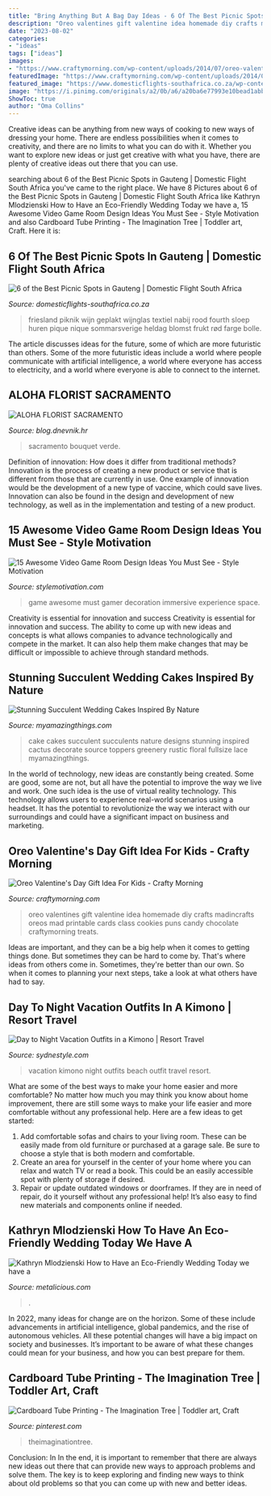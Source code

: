 ```yaml
---
title: "Bring Anything But A Bag Day Ideas - 6 Of The Best Picnic Spots In Gauteng"
description: "Oreo valentines gift valentine idea homemade diy crafts madincrafts oreos mad printable cards class cookies puns candy chocolate craftymorning treats"
date: "2023-08-02"
categories:
- "ideas"
tags: ["ideas"]
images:
- "https://www.craftymorning.com/wp-content/uploads/2014/07/oreo-valentines-gift-idea.png"
featuredImage: "https://www.craftymorning.com/wp-content/uploads/2014/07/oreo-valentines-gift-idea.png"
featured_image: "https://www.domesticflights-southafrica.co.za/wp-content/uploads/2019/11/picnic-800x1200.jpeg"
image: "https://i.pinimg.com/originals/a2/0b/a6/a20ba6e77993e10bead1abb6bf6b8557.jpg"
ShowToc: true
author: "Oma Collins"
---
```



Creative ideas can be anything from new ways of cooking to new ways of dressing your home. There are endless possibilities when it comes to creativity, and there are no limits to what you can do with it. Whether you want to explore new ideas or just get creative with what you have, there are plenty of creative ideas out there that you can use.

	

		
searching about 6 of the Best Picnic Spots in Gauteng | Domestic Flight South Africa you've came to the right place. We have 8 Pictures about 6 of the Best Picnic Spots in Gauteng | Domestic Flight South Africa like Kathryn Mlodzienski How to Have an Eco-Friendly Wedding Today we have a, 15 Awesome Video Game Room Design Ideas You Must See - Style Motivation and also Cardboard Tube Printing - The Imagination Tree | Toddler art, Craft. Here it is:
		
    
## 6 Of The Best Picnic Spots In Gauteng | Domestic Flight South Africa

<img loading=lazy src="https://www.domesticflights-southafrica.co.za/wp-content/uploads/2019/11/picnic-800x1200.jpeg" onerror="this.onerror=null;this.src='https://tse4.mm.bing.net/th?id=OIP.vq33uDlI8oJsYptFttJcNQHaLH&amp;pid=15.1';" alt="6 of the Best Picnic Spots in Gauteng | Domestic Flight South Africa">

_Source: domesticflights-southafrica.co.za_

>friesland piknik wijn geplakt wijnglas textiel nabij rood fourth sloep huren pique nique sommarsverige heldag blomst frukt rød farge bolle. 

	

The article discusses ideas for the future, some of which are more futuristic than others. Some of the more futuristic ideas include a world where people communicate with artificial intelligence, a world where everyone has access to electricity, and a world where everyone is able to connect to the internet.

    
## ALOHA FLORIST SACRAMENTO

<img loading=lazy src="http://bit.ly/pAl5SM" onerror="this.onerror=null;this.src='https://tse2.mm.bing.net/th?id=OIP.lycazRfQW6FxEP2T95zNpQHaE8&amp;pid=15.1';" alt="ALOHA FLORIST SACRAMENTO">

_Source: blog.dnevnik.hr_

>sacramento bouquet verde. 

	

Definition of innovation: How does it differ from traditional methods?
Innovation is the process of creating a new product or service that is different from those that are currently in use. One example of innovation would be the development of a new type of vaccine, which could save lives. Innovation can also be found in the design and development of new technology, as well as in the implementation and testing of a new product.

    
## 15 Awesome Video Game Room Design Ideas You Must See - Style Motivation

<img loading=lazy src="https://cdn.homebnc.com/homeimg/2015/12/05-small-gamer-room-decoration-homebnc.jpg" onerror="this.onerror=null;this.src='https://tse4.mm.bing.net/th?id=OIP.U2rJ1xVs-aiPdhUcSYtPkwHaE8&amp;pid=15.1';" alt="15 Awesome Video Game Room Design Ideas You Must See - Style Motivation">

_Source: stylemotivation.com_

>game awesome must gamer decoration immersive experience space. 

	

Creativity is essential for innovation and success
Creativity is essential for innovation and success. The ability to come up with new ideas and concepts is what allows companies to advance technologically and compete in the market. It can also help them make changes that may be difficult or impossible to achieve through standard methods.

    
## Stunning Succulent Wedding Cakes Inspired By Nature

<img loading=lazy src="https://myamazingthings.com/wp-content/uploads/2018/06/bcd41e79cfb0c249185db374c345997b.jpg" onerror="this.onerror=null;this.src='https://tse4.mm.bing.net/th?id=OIP.M0hmqu6Du4BhGo-cdmQSUQHaLH&amp;pid=15.1';" alt="Stunning Succulent Wedding Cakes Inspired By Nature">

_Source: myamazingthings.com_

>cake cakes succulent succulents nature designs stunning inspired cactus decorate source toppers greenery rustic floral fullsize lace myamazingthings. 

	

In the world of technology, new ideas are constantly being created. Some are good, some are not, but all have the potential to improve the way we live and work. One such idea is the use of virtual reality technology. This technology allows users to experience real-world scenarios using a headset. It has the potential to revolutionize the way we interact with our surroundings and could have a significant impact on business and marketing.

    
## Oreo Valentine&#039;s Day Gift Idea For Kids - Crafty Morning

<img loading=lazy src="https://www.craftymorning.com/wp-content/uploads/2014/07/oreo-valentines-gift-idea.png" onerror="this.onerror=null;this.src='https://tse3.mm.bing.net/th?id=OIP.iN0JioBgWJFLL2SGMb-F1gHaKQ&amp;pid=15.1';" alt="Oreo Valentine&#039;s Day Gift Idea For Kids - Crafty Morning">

_Source: craftymorning.com_

>oreo valentines gift valentine idea homemade diy crafts madincrafts oreos mad printable cards class cookies puns candy chocolate craftymorning treats. 

	

Ideas are important, and they can be a big help when it comes to getting things done. But sometimes they can be hard to come by. That's where ideas from others come in. Sometimes, they're better than our own. So when it comes to planning your next steps, take a look at what others have had to say.

    
## Day To Night Vacation Outfits In A Kimono | Resort Travel

<img loading=lazy src="http://www.sydnestyle.com/wp-content/uploads/2017/04/Sydne-Style-wears-paloma-blue-floral-kimono-for-beach-vacation-outfit-ideas.jpg" onerror="this.onerror=null;this.src='https://tse4.mm.bing.net/th?id=OIP.3O6TtQbSAiga7moCtXg-MAHaKE&amp;pid=15.1';" alt="Day to Night Vacation Outfits in a Kimono | Resort Travel">

_Source: sydnestyle.com_

>vacation kimono night outfits beach outfit travel resort. 

	

What are some of the best ways to make your home easier and more comfortable?
No matter how much you may think you know about home improvement, there are still some ways to make your life easier and more comfortable without any professional help. Here are a few ideas to get started: 
1) Add comfortable sofas and chairs to your living room. These can be easily made from old furniture or purchased at a garage sale. Be sure to choose a style that is both modern and comfortable. 
2) Create an area for yourself in the center of your home where you can relax and watch TV or read a book. This could be an easily accessible spot with plenty of storage if desired. 
3) Repair or update outdated windows or doorframes. If they are in need of repair, do it yourself without any professional help! It’s also easy to find new materials and components online if needed.

    
## Kathryn Mlodzienski How To Have An Eco-Friendly Wedding Today We Have A

<img loading=lazy src="http://cdn.shopify.com/s/files/1/0004/1484/2937/articles/PINTEREST_30_1024x1024.png?v=1610483955" onerror="this.onerror=null;this.src='https://tse4.mm.bing.net/th?id=OIP.ArGGM1JeWYuHlUXRFWn7TQHaLG&amp;pid=15.1';" alt="Kathryn Mlodzienski How to Have an Eco-Friendly Wedding Today we have a">

_Source: metalicious.com_

>. 

	

In 2022, many ideas for change are on the horizon. Some of these include advancements in artificial intelligence, global pandemics, and the rise of autonomous vehicles. All these potential changes will have a big impact on society and businesses. It’s important to be aware of what these changes could mean for your business, and how you can best prepare for them.

    
## Cardboard Tube Printing - The Imagination Tree | Toddler Art, Craft

<img loading=lazy src="https://i.pinimg.com/originals/a2/0b/a6/a20ba6e77993e10bead1abb6bf6b8557.jpg" onerror="this.onerror=null;this.src='https://tse4.mm.bing.net/th?id=OIP.P14Af8leZqsq46fB0m2USgHaLG&amp;pid=15.1';" alt="Cardboard Tube Printing - The Imagination Tree | Toddler art, Craft">

_Source: pinterest.com_

>theimaginationtree. 

	

Conclusion: In
In the end, it is important to remember that there are always new ideas out there that can provide new ways to approach problems and solve them. The key is to keep exploring and finding new ways to think about old problems so that you can come up with new and better ideas.


